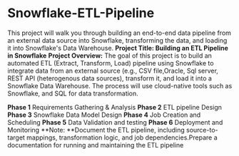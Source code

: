 # Snowflake-ETL-Pipeline
This project will walk you through building an end-to-end data pipeline from an external data source into Snowflake, transforming the data, and loading it into Snowflake's Data Warehouse.
**Project Title: Building an ETL Pipeline in Snowflake**
**Project Overview:**
The goal of this project is to build an automated ETL (Extract, Transform, Load) pipeline using Snowflake to integrate data from an external source (e.g., CSV file,Oracle, Sql server, REST API (heterogenous data sources), transform it, and load it into a Snowflake Data Warehouse. The process will use cloud-native tools such as Snowflake, and SQL for data transformation.

**Phase 1**
Requirements Gathering & Analysis
**Phase 2**
ETL pipeline Design
**Phase 3**
Snowflake Data Model Design 
**Phase 4**
Job Creation and Scheduling
**Phase 5**
Data Validation and testing
**Phase 6**
Deployment and Monitoring
**Note: **Document the ETL pipeline, including source-to-target mappings, transformation logic, and job dependencies.Prepare a documentation for running and maintaining the ETL pipeline


